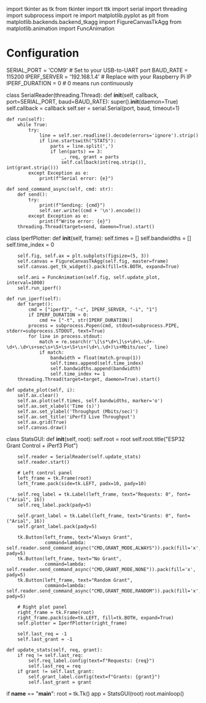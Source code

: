 import tkinter as tk
from tkinter import ttk
import serial
import threading
import subprocess
import re
import matplotlib.pyplot as plt
from matplotlib.backends.backend_tkagg import FigureCanvasTkAgg
from matplotlib.animation import FuncAnimation

# Configuration
SERIAL_PORT = 'COM9'  # Set to your USB-to-UART port
BAUD_RATE = 115200
IPERF_SERVER = '192.168.1.4'  # Replace with your Raspberry Pi IP
IPERF_DURATION = 0  # 0 means run continuously

class SerialReader(threading.Thread):
    def __init__(self, callback, port=SERIAL_PORT, baud=BAUD_RATE):
        super().__init__(daemon=True)
        self.callback = callback
        self.ser = serial.Serial(port, baud, timeout=1)

    def run(self):
        while True:
            try:
                line = self.ser.readline().decode(errors='ignore').strip()
                if line.startswith("STATS"):
                    parts = line.split(',')
                    if len(parts) == 3:
                        _, req, grant = parts
                        self.callback(int(req.strip()), int(grant.strip()))
            except Exception as e:
                print(f"Serial error: {e}")

    def send_command_async(self, cmd: str):
        def send():
            try:
                print(f"Sending: {cmd}")
                self.ser.write((cmd + '\n').encode())
            except Exception as e:
                print(f"Write error: {e}")
        threading.Thread(target=send, daemon=True).start()

class IperfPlotter:
    def __init__(self, frame):
        self.times = []
        self.bandwidths = []
        self.time_index = 0

        self.fig, self.ax = plt.subplots(figsize=(5, 3))
        self.canvas = FigureCanvasTkAgg(self.fig, master=frame)
        self.canvas.get_tk_widget().pack(fill=tk.BOTH, expand=True)

        self.ani = FuncAnimation(self.fig, self.update_plot, interval=1000)
        self.run_iperf()

    def run_iperf(self):
        def target():
            cmd = ["iperf3", "-c", IPERF_SERVER, "-i", "1"]
            if IPERF_DURATION > 0:
                cmd += ["-t", str(IPERF_DURATION)]
            process = subprocess.Popen(cmd, stdout=subprocess.PIPE, stderr=subprocess.STDOUT, text=True)
            for line in process.stdout:
                match = re.search(r'\[\s*\d+\]\s+\d+\.\d+-\d+\.\d+\s+sec\s+\S+\s+\S+\s+(\d+\.\d+)\s+Mbits/sec', line)
                if match:
                    bandwidth = float(match.group(1))
                    self.times.append(self.time_index)
                    self.bandwidths.append(bandwidth)
                    self.time_index += 1
        threading.Thread(target=target, daemon=True).start()

    def update_plot(self, i):
        self.ax.clear()
        self.ax.plot(self.times, self.bandwidths, marker='o')
        self.ax.set_xlabel('Time (s)')
        self.ax.set_ylabel('Throughput (Mbits/sec)')
        self.ax.set_title('iPerf3 Live Throughput')
        self.ax.grid(True)
        self.canvas.draw()

class StatsGUI:
    def __init__(self, root):
        self.root = root
        self.root.title("ESP32 Grant Control + iPerf3 Plot")

        self.reader = SerialReader(self.update_stats)
        self.reader.start()

        # Left control panel
        left_frame = tk.Frame(root)
        left_frame.pack(side=tk.LEFT, padx=10, pady=10)

        self.req_label = tk.Label(left_frame, text="Requests: 0", font=("Arial", 16))
        self.req_label.pack(pady=5)

        self.grant_label = tk.Label(left_frame, text="Grants: 0", font=("Arial", 16))
        self.grant_label.pack(pady=5)

        tk.Button(left_frame, text="Always Grant",
                  command=lambda: self.reader.send_command_async("CMD,GRANT_MODE,ALWAYS")).pack(fill='x', pady=5)
        tk.Button(left_frame, text="No Grant",
                  command=lambda: self.reader.send_command_async("CMD,GRANT_MODE,NONE")).pack(fill='x', pady=5)
        tk.Button(left_frame, text="Random Grant",
                  command=lambda: self.reader.send_command_async("CMD,GRANT_MODE,RANDOM")).pack(fill='x', pady=5)

        # Right plot panel
        right_frame = tk.Frame(root)
        right_frame.pack(side=tk.LEFT, fill=tk.BOTH, expand=True)
        self.plotter = IperfPlotter(right_frame)

        self.last_req = -1
        self.last_grant = -1

    def update_stats(self, req, grant):
        if req != self.last_req:
            self.req_label.config(text=f"Requests: {req}")
            self.last_req = req
        if grant != self.last_grant:
            self.grant_label.config(text=f"Grants: {grant}")
            self.last_grant = grant

if __name__ == "__main__":
    root = tk.Tk()
    app = StatsGUI(root)
    root.mainloop()
